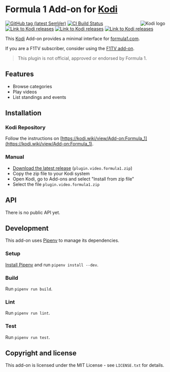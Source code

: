 # Formula 1 Add-on for [Kodi](https://github.com/xbmc/xbmc)

<img align="right" src="https://github.com/xbmc/xbmc/raw/master/addons/webinterface.default/icon-128.png" alt="Kodi logo">

[![GitHub tag (latest SemVer)](https://img.shields.io/github/tag/jaylinski/kodi-addon-formula1.svg)](https://github.com/jaylinski/kodi-addon-formula1/releases)
[![CI Build Status](https://github.com/jaylinski/kodi-addon-formula1/actions/workflows/ci.yml/badge.svg)](https://github.com/jaylinski/kodi-addon-formula1/actions)
[![Link to Kodi releases](https://img.shields.io/badge/Kodi-v21%20%22Omega%22-green.svg)](https://kodi.wiki/view/Releases)
[![Link to Kodi releases](https://img.shields.io/badge/Kodi-v20%20%22Nexus%22-green.svg)](https://kodi.wiki/view/Releases)
[![Link to Kodi releases](https://img.shields.io/badge/Kodi-v19%20%22Matrix%22-green.svg)](https://kodi.wiki/view/Releases)

This [Kodi](https://github.com/xbmc/xbmc) Add-on provides a minimal interface for
[formula1.com](https://www.formula1.com/).

If you are a F1TV subscriber, consider using the [F1TV add-on](https://github.com/bbsan2k/plugin.video.f1tv).

> This plugin is not official, approved or endorsed by Formula 1.

## Features

* Browse categories
* Play videos
* List standings and events

## Installation

### Kodi Repository

Follow the instructions on [https://kodi.wiki/view/Add-on:Formula_1](https://kodi.wiki/view/Add-on:Formula_1).

### Manual

* [Download the latest release](https://github.com/jaylinski/kodi-addon-formula1/releases) (`plugin.video.formula1.zip`)
* Copy the zip file to your Kodi system
* Open Kodi, go to Add-ons and select "Install from zip file"
* Select the file `plugin.video.formula1.zip`

## API

There is no public API yet.

## Development

This add-on uses [Pipenv](https://pypi.org/project/pipenv/) to manage its dependencies.

### Setup

[Install Pipenv](https://pipenv.readthedocs.io/en/latest/install/#installing-pipenv) and run `pipenv install --dev`.

### Build

Run `pipenv run build`.

### Lint

Run `pipenv run lint`.

### Test

Run `pipenv run test`.

## Copyright and license

This add-on is licensed under the MIT License - see `LICENSE.txt` for details.
